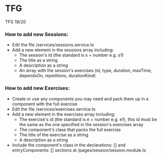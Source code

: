 # TFG
TFG 19/20

### How to add new Sessions:
- Edit the file /services/sessions.service.ts
- Add a new element in the sessions array including:
  - The session's id (the standard is s + number e.g. s1)
  - The title as a string
  - A description as a string
  - An array with the session's exercises (id, type, duration, maxTime, dependsOn, repetitions, 
  durationKind)

### How to add new Exercises:
- Create or use any components you may need and pack them up in a component with the full exercise
- Edit the file /services/exercises.service.ts
- Add a new element in the exercises array including:
  - The exercise's id (the standard is e + number e.g. e1), this id must be the same as the one 
  specified in the session's exercises array
  - The component's class that packs the full exercise
  - The title of the exercise as a string
  - A description as a string
- Include the component's class in the declarations: [] and entryComponents: [] 
sections at /pages/session/session.module.ts
